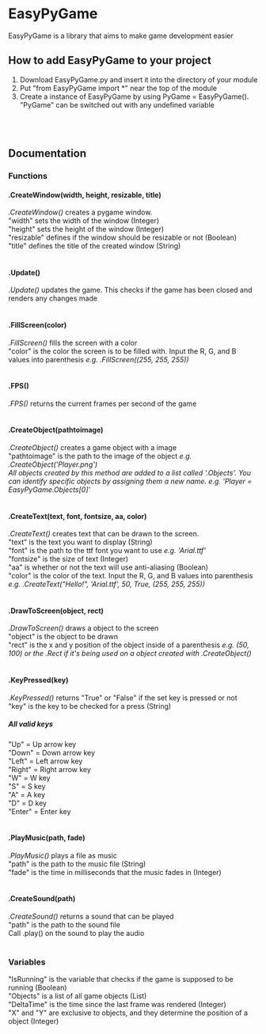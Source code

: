 # EasyPyGame
EasyPyGame is a library that aims to make game development easier

## How to add EasyPyGame to your project
1. Download EasyPyGame.py and insert it into the directory of your module
2. Put "from EasyPyGame import *" near the top of the module
3. Create a instance of EasyPyGame by using PyGame = EasyPyGame(). "PyGame" can be switched out with any undefined variable
<br/>
<br/>

## Documentation
### Functions
#### .CreateWindow(width, height, resizable, title)
_.CreateWindow()_ creates a pygame window.
<br/>
"width" sets the width of the window (Integer)
<br/>
"height" sets the height of the window (Integer)
<br/>
"resizable" defines if the window should be resizable or not (Boolean)
<br/>
"title" defines the title of the created window (String)
<br/>
<br/>

#### .Update()
_.Update()_ updates the game. This checks if the game has been closed and renders any changes made
<br/>
<br/>

#### .FillScreen(color)
_.FillScreen()_ fills the screen with a color
<br/>
"color" is the color the screen is to be filled with. Input the R, G, and B values into parenthesis _e.g. .FillScreen((255, 255, 255))_
<br/>
<br/>

#### .FPS()
_.FPS()_ returns the current frames per second of the game
<br/>
<br/>

#### .CreateObject(pathtoimage)
_.CreateObject()_ creates a game object with a image
<br/>
"pathtoimage" is the path to the image of the object _e.g. .CreateObject('Player.png')_
<br/>
_All objects created by this method are added to a list called '.Objects'. You can identify specific objects by assigning them a new name. e.g. 'Player = EasyPyGame.Objects[0]'_
<br/>
<br/>

#### .CreateText(text, font, fontsize, aa, color)
_.CreateText()_ creates text that can be drawn to the screen.
<br/>
"text" is the text you want to display (String)
<br/>
"font" is the path to the ttf font you want to use _e.g. 'Arial.ttf'_
<br/>
"fontsize" is the size of text (Integer)
<br/>
"aa" is whether or not the text will use anti-aliasing (Boolean)
<br/>
"color" is the color of the text. Input the R, G, and B values into parenthesis _e.g. .CreateText("Hello!", 'Arial.ttf', 50, True, (255, 255, 255))_
<br/>
<br/>

#### .DrawToScreen(object, rect)
_.DrawToScreen()_ draws a object to the screen
<br/>
"object" is the object to be drawn
<br/>
"rect" is the x and y position of the object inside of a parenthesis _e.g. (50, 100) or the .Rect if it's being used on a object created with .CreateObject()_
<br/>
<br/>

#### .KeyPressed(key)
_.KeyPressed()_ returns "True" or "False" if the set key is pressed or not
<br/>
"key" is the key to be checked for a press (String)
<br/>

##### All valid keys
"Up" = Up arrow key
<br/>
"Down" = Down arrow key
<br/>
"Left" = Left arrow key
<br/>
"Right" = Right arrow key
<br/>
"W" = W key
<br/>
"S" = S key
<br/>
"A" = A key
<br/>
"D" = D key
<br/>
"Enter" = Enter key
<br/>
<br/>

#### .PlayMusic(path, fade)
_.PlayMusic()_ plays a file as music
<br/>
"path" is the path to the music file (String)
<br/>
"fade" is the time in milliseconds that the music fades in (Integer)
<br/>
<br/>

#### .CreateSound(path)
_.CreateSound()_ returns a sound that can be played
<br/>
"path" is the path to the sound file
<br/>
Call .play() on the sound to play the audio
<br/>
<br/>

### Variables
"IsRunning" is the variable that checks if the game is supposed to be running (Boolean)
<br/>
"Objects" is a list of all game objects (List)
<br/>
"DeltaTime" is the time since the last frame was rendered (Integer)
<br/>
"X" and "Y" are exclusive to objects, and they determine the position of a object (Integer)
